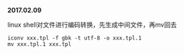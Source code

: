 **2017.02.09**

linux shell对文件进行编码转换，先生成中间文件，再mv回去
```
iconv xxx.tpl -f gbk -t utf-8 -o xxx.tpl.1
mv xxx.tpl.1 xxx.tpl
```